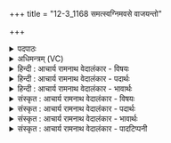 +++
title = "12-3_1168 समत्स्वग्निमवसे वाजयन्तो"

+++
<details><summary>पदपाठः</summary>

स꣣म꣡त्सु꣢। स꣣। म꣡त्सु꣢꣯। अ꣣ग्नि꣢म्। अ꣡व꣢꣯से। वा꣣ज꣡यन्तः꣢। ह꣣वामहे। वा꣡जे꣢꣯षु। चि꣣त्र꣡रा꣢धसम्। चि꣣त्र꣢। रा꣣धसम्। ११६८।
</details>

<details><summary>अधिमन्त्रम् (VC)</summary>

- अग्निः
- वत्सः काण्वः
- गायत्री
- षड्जः
</details>

<details><summary>हिन्दी : आचार्य रामनाथ वेदालंकार - विषयः</summary>

अगले मन्त्र में फिर परमात्मा का आह्वान है।
</details>

<details><summary>हिन्दी : आचार्य रामनाथ वेदालंकार - पदार्थः</summary>

पदार्थान्वयभाषाः -  (समत्सु)देवासुरसंग्रामों में(वाजयन्तः)बल की कामना करते हुए,हम(अवसे)रक्षा के लिए(अग्निम्)अग्रनायक जगदीश्वर को(हवामहे)पुकारते हैं।(चित्रराधसम्)अद्भुत धनवाले उसे(वाजेषु)धनप्राप्ति के निमित्त(हवामहे)हम पुकारते हैं ॥३॥
</details>

<details><summary>हिन्दी : आचार्य रामनाथ वेदालंकार - भावार्थः</summary>

भावार्थभाषाः -  परमेश्वर बल देकर ही लोगों की रक्षा करता है। अद्भुत दिव्य एवं भौतिक धनों का स्वामी वह पुरुषार्थियों को ही धन देता है ॥३॥
</details>

<details><summary>संस्कृत : आचार्य रामनाथ वेदालंकार - विषयः</summary>

अथ पुनः परमात्मानमाह्वयति।
</details>

<details><summary>संस्कृत : आचार्य रामनाथ वेदालंकार - पदार्थः</summary>

पदार्थान्वयभाषाः -  (समत्सु)देवासुरसंग्रामेषु(वाजयन्तः)बलं कामयमानाः वयम्(अवसे)रक्षणाय(अग्निम्)अग्रनायकं जगदीश्वरम्(हवामहे)आह्वयामः।(चित्रराधसम्)अद्भुतधनं तम्(वाजेषु)धनेषु निमित्तेषु(हवामहे)आह्वयामः ॥३॥
</details>

<details><summary>संस्कृत : आचार्य रामनाथ वेदालंकार - भावार्थः</summary>

भावार्थभाषाः -  परमेश्वरो बलं प्रदायैव जनान् रक्षति। अद्भुतानां दिव्यानां भौतिकानां च धनानां स्वामी स पुरुषार्थिभ्य एव धनानि ददाति ॥३॥
</details>

<details><summary>संस्कृत : आचार्य रामनाथ वेदालंकार - पादटिप्पनी</summary>

टिप्पणी:   १.ऋ० ८।११।९।
</details>